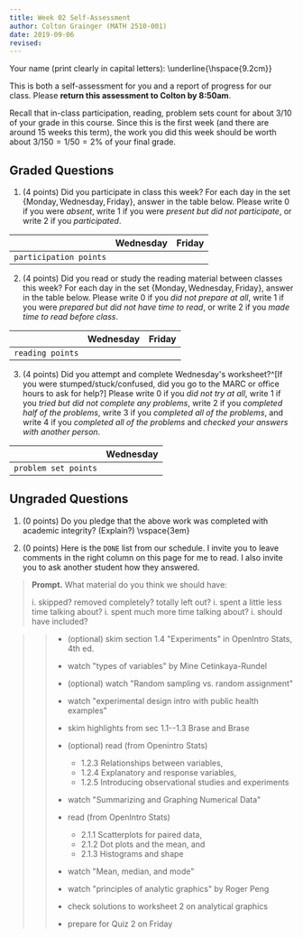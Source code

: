 ```yaml
---
title: Week 02 Self-Assessment
author: Colton Grainger (MATH 2510-001)
date: 2019-09-06
revised:
---
```


Your name (print clearly in capital letters): \underline{\hspace{9.2cm}}

This is both a self-assessment for you and a report of progress for our class. Please **return this assessment to Colton by 8:50am**. 

Recall that in-class participation, reading, problem sets count for about $3/10$ of your grade in this course. Since this is the first week (and there are around $15$ weeks this term), the work you did this week should be worth about $3/150 = 1/50 = 2\%$ of your final grade. 

## Graded Questions

1. (4 points) Did you participate in class this week? For each day in the set $\{\text{Monday}, \text{Wednesday}, \text{Friday}\}$, answer in the table below. Please write 0 if you were *absent*, write 1 if you were *present but did not participate*, or write 2 if you *participated*.

` ` | Wednesday | Friday
--- | --- | ---
`participation points` | |


2. (4 points) Did you read or study the reading material between classes this week? For each day in the set $\{\text{Monday}, \text{Wednesday}, \text{Friday}\}$, answer in the table below. Please write 0 if you *did not prepare at all*, write 1 if you were *prepared but did not have time to read*, or write 2 if you *made time to read before class*.

` ` | Wednesday | Friday
--- | --- | ---
`reading points` | |

3. (4 points) Did you attempt and complete Wednesday's worksheet?^[If you were stumped/stuck/confused, did you go to the MARC or office hours to ask for help?] Please write 0 if you *did not try at all*, write $1$ if you *tried but did not complete any problems*, write $2$ if you *completed half of the problems*, write $3$ if you *completed all of the problems*, and write $4$ if you *completed all of the problems* and *checked your answers with another person*. 

` ` | Wednesday
--- | ---
`problem set points` | |


## Ungraded Questions

1. (0 points) Do you pledge that the above work was completed with academic integrity?  (Explain?)
\vspace{3em}

2. (0 points) Here is the `DONE` list from our schedule. I invite you to leave comments in the right column on this page for me to read. I also invite you to ask another student how they answered. 

> **Prompt.** What material do you think we should have:  
>
> i. skipped? removed completely? totally left out?
> i. spent a little less time talking about?
> i. spent much more time talking about?
> i. should have included?

> > - (optional) skim section 1.4 "Experiments" in OpenIntro Stats, 4th ed. 
> > 
> > - watch "types of variables" by Mine Cetinkaya-Rundel
> > 
> > - (optional) watch "Random sampling vs. random assignment"
> > 
> > - watch "experimental design intro with public health examples"
> > 
> > - skim highlights from sec 1.1--1.3 Brase and Brase
> > 
> > - (optional) read (from Openintro Stats)
> >     - 1.2.3 Relationships between variables, 
> >     - 1.2.4 Explanatory and response variables, 
> >     - 1.2.5 Introducing observational studies and experiments
> > 
> > - watch "Summarizing and Graphing Numerical Data"
> > 
> > - read (from OpenIntro Stats) 
> >     - 2.1.1 Scatterplots for paired data, 
> >     - 2.1.2 Dot plots and the mean, and 
> >     - 2.1.3 Histograms and shape
> > 
> > - watch "Mean, median, and mode"
> > 
> > - watch "principles of analytic graphics" by Roger Peng
> > 
> > - check solutions to worksheet 2 on analytical graphics
> > 
> > - prepare for Quiz 2 on Friday
